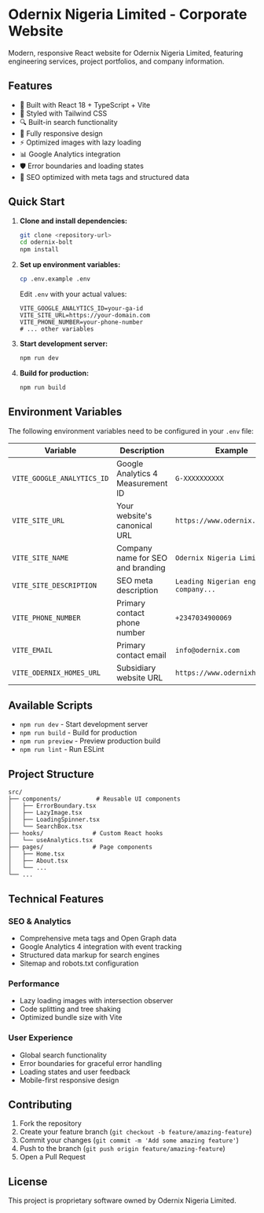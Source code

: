 # Odernix Nigeria Limited - Corporate Website

Modern, responsive React website for Odernix Nigeria Limited, featuring engineering services, project portfolios, and company information.

## Features

- 🚀 Built with React 18 + TypeScript + Vite
- 🎨 Styled with Tailwind CSS
- 🔍 Built-in search functionality
- 📱 Fully responsive design
- ⚡ Optimized images with lazy loading
- 📊 Google Analytics integration
- 🛡️ Error boundaries and loading states
- 🔧 SEO optimized with meta tags and structured data

## Quick Start

1. **Clone and install dependencies:**
   ```bash
   git clone <repository-url>
   cd odernix-bolt
   npm install
   ```

2. **Set up environment variables:**
   ```bash
   cp .env.example .env
   ```
   
   Edit `.env` with your actual values:
   ```env
   VITE_GOOGLE_ANALYTICS_ID=your-ga-id
   VITE_SITE_URL=https://your-domain.com
   VITE_PHONE_NUMBER=your-phone-number
   # ... other variables
   ```

3. **Start development server:**
   ```bash
   npm run dev
   ```

4. **Build for production:**
   ```bash
   npm run build
   ```

## Environment Variables

The following environment variables need to be configured in your `.env` file:

| Variable | Description | Example |
|----------|-------------|---------|
| `VITE_GOOGLE_ANALYTICS_ID` | Google Analytics 4 Measurement ID | `G-XXXXXXXXXX` |
| `VITE_SITE_URL` | Your website's canonical URL | `https://www.odernix.com` |
| `VITE_SITE_NAME` | Company name for SEO and branding | `Odernix Nigeria Limited` |
| `VITE_SITE_DESCRIPTION` | SEO meta description | `Leading Nigerian engineering company...` |
| `VITE_PHONE_NUMBER` | Primary contact phone number | `+2347034900069` |
| `VITE_EMAIL` | Primary contact email | `info@odernix.com` |
| `VITE_ODERNIX_HOMES_URL` | Subsidiary website URL | `https://www.odernixhomes.com` |

## Available Scripts

- `npm run dev` - Start development server
- `npm run build` - Build for production
- `npm run preview` - Preview production build
- `npm run lint` - Run ESLint

## Project Structure

```
src/
├── components/          # Reusable UI components
│   ├── ErrorBoundary.tsx
│   ├── LazyImage.tsx
│   ├── LoadingSpinner.tsx
│   └── SearchBox.tsx
├── hooks/              # Custom React hooks
│   └── useAnalytics.tsx
├── pages/              # Page components
│   ├── Home.tsx
│   ├── About.tsx
│   └── ...
└── ...
```

## Technical Features

### SEO & Analytics
- Comprehensive meta tags and Open Graph data
- Google Analytics 4 integration with event tracking
- Structured data markup for search engines
- Sitemap and robots.txt configuration

### Performance
- Lazy loading images with intersection observer
- Code splitting and tree shaking
- Optimized bundle size with Vite

### User Experience
- Global search functionality
- Error boundaries for graceful error handling
- Loading states and user feedback
- Mobile-first responsive design

## Contributing

1. Fork the repository
2. Create your feature branch (`git checkout -b feature/amazing-feature`)
3. Commit your changes (`git commit -m 'Add some amazing feature'`)
4. Push to the branch (`git push origin feature/amazing-feature`)
5. Open a Pull Request

## License

This project is proprietary software owned by Odernix Nigeria Limited.
